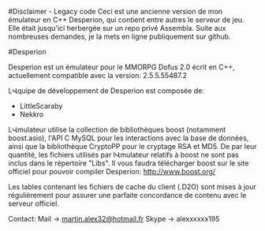 #Disclaimer - Legacy code
Ceci est une ancienne version de mon émulateur en C++ Desperion, qui contient entre autres le serveur de jeu. Elle était jusqu'ici herbergée sur un repo privé Assembla. Suite aux nombreuses demandes, je la mets en ligne publiquement sur github.

#Desperion

Desperion est un émulateur pour le MMORPG Dofus 2.0 écrit en C++, actuellement compatible avec la version:
2.5.5.55487.2

LՎquipe de développement de Desperion est composée de:
- LittleScaraby
- Nekkro

LՎmulateur utilise la collection de bibliothèques boost (notamment boost.asio), l'API C MySQL pour les interactions avec la base de données, ainsi que la bibliothèque CryptoPP pour le cryptage RSA et MD5.
De par leur quantité, les fichiers utilisés par lՎmulateur relatifs à boost ne sont pas inclus dans le répertoire "Libs". Il vous faudra télécharger boost sur le site officiel pour pouvoir compiler Desperion:
<http://www.boost.org/>

Les tables contenant les fichiers de cache du client (.D2O) sont mises à jour régulièrement pour assurer une parfaite concordance de contenu avec le serveur officiel.

Contact:
Mail -> <martin.alex32@hotmail.fr>
Skype -> alexxxxxx195
